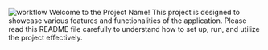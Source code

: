 ![workflow](https://github.com/<UserName>/<RepositoryName>/actions/workflows/main.yml/badge.svg)
Welcome to the Project Name! This project is designed to showcase various features and functionalities of the application. Please read this README file carefully to understand how to set up, run, and utilize the project effectively.